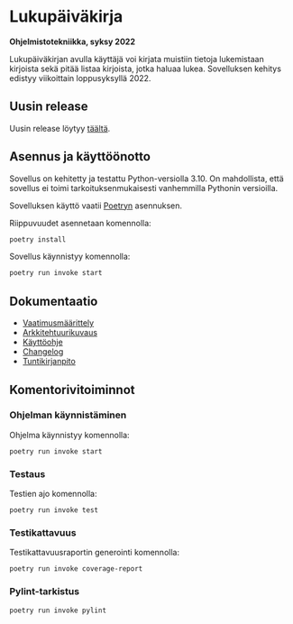 # Lukupäiväkirja
**Ohjelmistotekniikka, syksy 2022**

Lukupäiväkirjan avulla käyttäjä voi kirjata muistiin tietoja lukemistaan kirjoista sekä pitää listaa kirjoista, jotka haluaa lukea. Sovelluksen kehitys edistyy viikoittain loppusyksyllä 2022.

## Uusin release

Uusin release löytyy
[täältä](https://github.com/tovento/ot-harjoitustyo/releases/tag/viikko5).

## Asennus ja käyttöönotto

Sovellus on kehitetty ja testattu Python-versiolla 3.10. On mahdollista, että sovellus ei toimi tarkoituksenmukaisesti vanhemmilla Pythonin versioilla.

Sovelluksen käyttö vaatii [Poetryn](https://python-poetry.org/) asennuksen.

Riippuvuudet asennetaan komennolla:

```bash
poetry install
```

Sovellus käynnistyy komennolla:

```bash
poetry run invoke start
```

## Dokumentaatio

- [Vaatimusmäärittely](./dokumentaatio/vaatimusmaarittely.md)
- [Arkkitehtuurikuvaus](./dokumentaatio/arkkitehtuuri.md)
- [Käyttöohje](./dokumentaatio/kayttoohje.md)
- [Changelog](./dokumentaatio/changelog.md)
- [Tuntikirjanpito](./dokumentaatio/tuntikirjanpito.md)

## Komentorivitoiminnot

### Ohjelman käynnistäminen

Ohjelma käynnistyy komennolla:
```
poetry run invoke start
```

### Testaus

Testien ajo komennolla:
```
poetry run invoke test
```

### Testikattavuus

Testikattavuusraportin generointi komennolla:
```
poetry run invoke coverage-report
```

### Pylint-tarkistus

```
poetry run invoke pylint
```
